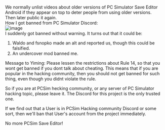 We normally unlist videos about older versions of PC Simulator Save Editor Android if they appear on top to deter people from using older versions. Then later public it again.<br>
How I got banned from PC Simulator Discord:<br>
![image](https://github.com/user-attachments/assets/bc8d4c38-cb67-4bdb-8ed7-c713836aa316)<br>
I suddenly got banned without warning.
It turns out that it could be:
1. Waldo and fsnopko made an alt and reported us, though this could be falsified.
2. An undercover mod banned me.

Message to Yiming:
Please lessen the restrictions about Rule 14, so that you wont get banned if you dont talk about cheating. This means that if you are popular in the hacking community, then you should not get banned for such thing, even though you didnt violate the rule.

So if you are at PCSim hecking community, or any server of PC Simulator hacking topic, please leave it. The Discord for this project is the only trusted one.

If we find out that a User is in PCSim Hacking community Discord or some sort, then we'll ban that User's account from the project immediately.

No more PCSim Save Editor!
